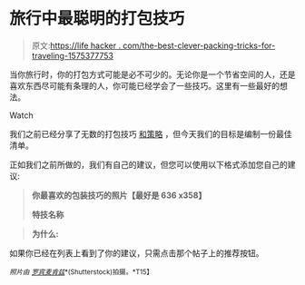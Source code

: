 # 旅行中最聪明的打包技巧

> 原文:[https://life hacker . com/the-best-clever-packing-tricks-for-traveling-1575377753](https://lifehacker.com/the-best-clever-packing-tricks-for-traveling-1575377753)

当你旅行时，你的打包方式可能是必不可少的。无论你是一个节省空间的人，还是喜欢东西尽可能有条理的人，你可能已经学会了一些技巧。这里有一些最好的想法。

Watch

我们之前已经分享了无数的打包技巧 [和策略](http://lifehacker.com/pack-your-suitcase-as-efficiently-as-a-flight-attendant-5788501) ，但今天我们的目标是编制一份最佳清单。

正如我们之前所做的，我们有自己的建议，但您可以使用以下格式添加您自己的建议:

> **你最喜欢的包装技巧的照片【最好是 636 x358】**
> 
> **特技名称**

> **为什么:**

如果你已经在列表上看到了你的建议，只需点击那个帖子上的推荐按钮。

<small>*照片由*</small> [<small>*罗宾麦肯兹*</small>](http://www.shutterstock.com/pic.mhtml?id=14986429&src=id)<small>*(Shutterstock)拍摄。*T15】</small>